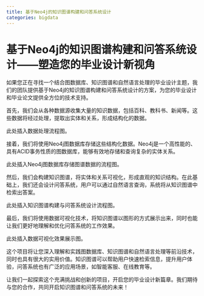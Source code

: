 ```yaml
---
title: 基于Neo4j的知识图谱构建和问答系统设计
categories: bigdata
---
```

# 基于Neo4j的知识图谱构建和问答系统设计——塑造您的毕业设计新视角
如果您正在寻找一个结合图数据库、知识图谱和自然语言处理的毕业设计主题，我们的团队提供基于Neo4j的知识图谱构建和问答系统设计的方案，为您的毕业设计和毕业论文提供全方位的技术支持。

首先，我们会从各种数据源收集大量的知识数据，包括百科、教科书、新闻等。这些数据将经过处理，提取出实体和关系，形成结构化的数据。

此处插入数据处理流程图。

接着，我们将使用Neo4j图数据库存储这些结构化数据。Neo4j是一个高性能的、具有ACID事务性质的图数据库，能够有效地存储和查询复杂的实体关系。

此处插入Neo4j图数据库存储图谱数据的流程图。

然后，我们会构建知识图谱，将实体和关系可视化，形成直观的知识结构。在此基础上，我们还会设计问答系统，用户可以通过自然语言查询，系统将从知识图谱中检索出答案。

此处插入知识图谱构建与问答系统设计流程图。

最后，我们将使用数据可视化技术，将知识图谱以图形的方式展示出来，同时也能让我们更好地理解和优化问答系统的工作效果。

此处插入数据可视化效果展示图。

这个项目将让您深入理解和实践图数据库、知识图谱和自然语言处理等前沿技术，同时也具有很大的实用价值。知识图谱可以帮助用户快速检索信息，提升用户体验，问答系统也有广泛的应用场景，如智能客服、在线教育等。

让我们一起探索这个充满挑战和创新的项目，开启您的毕业设计新篇章。我们期待与您的合作，共同开启知识图谱和问答系统的未来！
